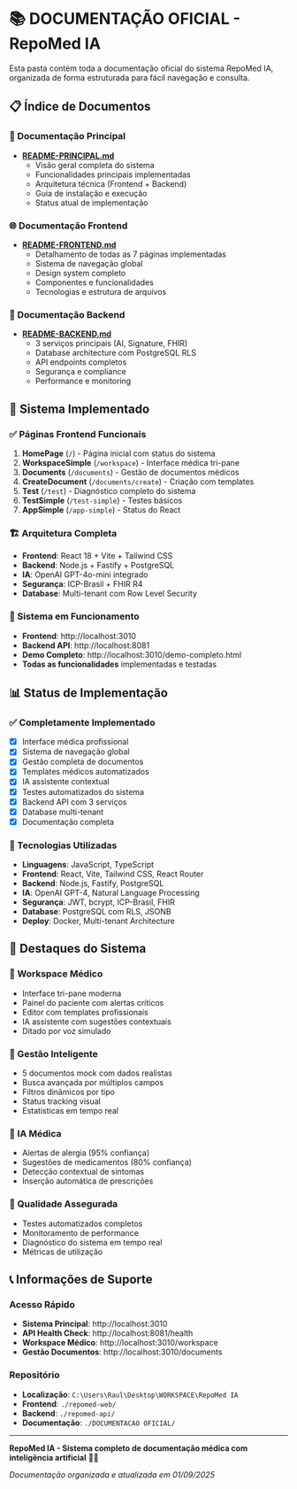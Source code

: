 # 📚 DOCUMENTAÇÃO OFICIAL - RepoMed IA

Esta pasta contém toda a documentação oficial do sistema RepoMed IA, organizada de forma estruturada para fácil navegação e consulta.

## 📋 Índice de Documentos

### 📄 Documentação Principal
- **[README-PRINCIPAL.md](./README-PRINCIPAL.md)**
  - Visão geral completa do sistema
  - Funcionalidades principais implementadas
  - Arquitetura técnica (Frontend + Backend)
  - Guia de instalação e execução
  - Status atual de implementação

### 🌐 Documentação Frontend
- **[README-FRONTEND.md](./README-FRONTEND.md)**
  - Detalhamento de todas as 7 páginas implementadas
  - Sistema de navegação global
  - Design system completo
  - Componentes e funcionalidades
  - Tecnologias e estrutura de arquivos

### 🔧 Documentação Backend
- **[README-BACKEND.md](./README-BACKEND.md)**
  - 3 serviços principais (AI, Signature, FHIR)
  - Database architecture com PostgreSQL RLS
  - API endpoints completos
  - Segurança e compliance
  - Performance e monitoring

## 🎯 Sistema Implementado

### ✅ Páginas Frontend Funcionais
1. **HomePage** (`/`) - Página inicial com status do sistema
2. **WorkspaceSimple** (`/workspace`) - Interface médica tri-pane
3. **Documents** (`/documents`) - Gestão de documentos médicos
4. **CreateDocument** (`/documents/create`) - Criação com templates
5. **Test** (`/test`) - Diagnóstico completo do sistema
6. **TestSimple** (`/test-simple`) - Testes básicos
7. **AppSimple** (`/app-simple`) - Status do React

### 🏗️ Arquitetura Completa
- **Frontend**: React 18 + Vite + Tailwind CSS
- **Backend**: Node.js + Fastify + PostgreSQL
- **IA**: OpenAI GPT-4o-mini integrado
- **Segurança**: ICP-Brasil + FHIR R4
- **Database**: Multi-tenant com Row Level Security

### 🚀 Sistema em Funcionamento
- **Frontend**: http://localhost:3010
- **Backend API**: http://localhost:8081
- **Demo Completo**: http://localhost:3010/demo-completo.html
- **Todas as funcionalidades** implementadas e testadas

## 📊 Status de Implementação

### ✅ Completamente Implementado
- [x] Interface médica profissional
- [x] Sistema de navegação global
- [x] Gestão completa de documentos
- [x] Templates médicos automatizados
- [x] IA assistente contextual
- [x] Testes automatizados do sistema
- [x] Backend API com 3 serviços
- [x] Database multi-tenant
- [x] Documentação completa

### 🔧 Tecnologias Utilizadas
- **Linguagens**: JavaScript, TypeScript
- **Frontend**: React, Vite, Tailwind CSS, React Router
- **Backend**: Node.js, Fastify, PostgreSQL
- **IA**: OpenAI GPT-4, Natural Language Processing
- **Segurança**: JWT, bcrypt, ICP-Brasil, FHIR
- **Database**: PostgreSQL com RLS, JSONB
- **Deploy**: Docker, Multi-tenant Architecture

## 🌟 Destaques do Sistema

### 🏥 Workspace Médico
- Interface tri-pane moderna
- Painel do paciente com alertas críticos
- Editor com templates profissionais
- IA assistente com sugestões contextuais
- Ditado por voz simulado

### 📄 Gestão Inteligente
- 5 documentos mock com dados realistas
- Busca avançada por múltiplos campos
- Filtros dinâmicos por tipo
- Status tracking visual
- Estatísticas em tempo real

### 🤖 IA Médica
- Alertas de alergia (95% confiança)
- Sugestões de medicamentos (80% confiança)
- Detecção contextual de sintomas
- Inserção automática de prescrições

### 🧪 Qualidade Assegurada
- Testes automatizados completos
- Monitoramento de performance
- Diagnóstico do sistema em tempo real
- Métricas de utilização

## 📞 Informações de Suporte

### Acesso Rápido
- **Sistema Principal**: http://localhost:3010
- **API Health Check**: http://localhost:8081/health
- **Workspace Médico**: http://localhost:3010/workspace
- **Gestão Documentos**: http://localhost:3010/documents

### Repositório
- **Localização**: `C:\Users\Raul\Desktop\WORKSPACE\RepoMed IA`
- **Frontend**: `./repomed-web/`
- **Backend**: `./repomed-api/`
- **Documentação**: `./DOCUMENTACAO OFICIAL/`

---

**RepoMed IA - Sistema completo de documentação médica com inteligência artificial** 🏥🚀

*Documentação organizada e atualizada em 01/09/2025*